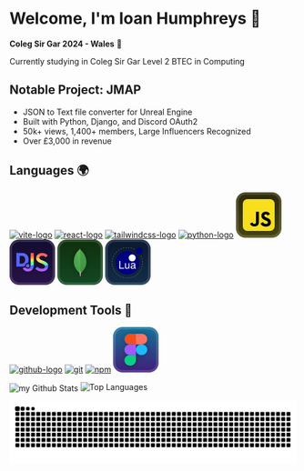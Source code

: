 # Welcome, I'm Ioan Humphreys 👋

**Coleg Sir Gar 2024 - Wales** 📌

Currently studying in Coleg Sir Gar Level 2 BTEC in Computing

## Notable Project: JMAP

- JSON to Text file converter for Unreal Engine
- Built with Python, Django, and Discord OAuth2
- 50k+ views, 1,400+ members, Large Influencers Recognized
- Over £3,000 in revenue

## Languages 🌍
[![vite-logo](https://github.com/user-attachments/assets/cb9ef3ca-c2d7-45d1-976c-f045436b4e0f)](https://vite.dev/)
[![react-logo](https://github.com/user-attachments/assets/d26fb075-af79-47b8-bf24-031f5d4a1f3f)](https://react.dev/)
[![tailwindcss-logo](https://github.com/user-attachments/assets/4dbcf251-269e-4b88-8b27-4d4e7bff6943)](https://tailwindcss.com/)
[![python-logo](https://github.com/user-attachments/assets/7acdb88e-88b1-4a0e-bc35-a84eae08bd37)](https://www.python.org/)
[![js-logo](https://raw.githubusercontent.com/IoanHumphreys/IoanHumphreys/5a8ca06bb3439fca725aa719c3a281ccc084dea5/assets/js-logo.svg)](https://www.javascript.com/)
[![djs-logo](https://raw.githubusercontent.com/IoanHumphreys/IoanHumphreys/5a8ca06bb3439fca725aa719c3a281ccc084dea5/assets/discordjs-logo.svg)](https://www.javascript.com/)
[![mongodb-logo](https://raw.githubusercontent.com/IoanHumphreys/IoanHumphreys/5a8ca06bb3439fca725aa719c3a281ccc084dea5/assets/mongo.svg)](https://www.mongodb.com/)
[![lua-logo](https://raw.githubusercontent.com/IoanHumphreys/IoanHumphreys/ab1954cb8e8cbe6a9448dce1d4ddda0e99897957/assets/lua-logo.svg)](https://www.lua.org/)

## Development Tools 🔨
[![github-logo](https://github.com/user-attachments/assets/53f3314e-1095-4187-ac35-b6a98350403f)](https://github.com/IoanHumphreys/IoanHumphreys)
[<img alt="git" height="40" src="https://cdn.jsdelivr.net/npm/@intergrav/devins-badges@3/assets/compact-minimal/available/git_vector.svg">](https://git-scm.com/)
[<img alt="npm" height="40" src="https://cdn.jsdelivr.net/npm/@intergrav/devins-badges@3/assets/compact-minimal/available/npm_vector.svg">](https://www.npmjs.com/)
[![figma-logo](https://raw.githubusercontent.com/IoanHumphreys/IoanHumphreys/6d39f62804daa4afd835dc5279e26811a458317d/assets/figma-logo.svg)]([https://www.lua.org/](https://figma.com/))

<img align="center" src="https://github-readme-stats.vercel.app/api?username=IoanHumphreys&include_all_commits=true&count_private=true&show_icons=true&theme=github_dark" alt="my Github Stats"/>
<img src="https://github-readme-stats.vercel.app/api/top-langs?username=IoanHumphreys&show_icons=true&locale=en&layout=compact&theme=github_dark" alt="Top Languages" />


![snake-repo](https://raw.githubusercontent.com/IoanHumphreys/IoanHumphreys/94db525af4329a1d46bf81dcc745907d45c89575/snake.svg)

